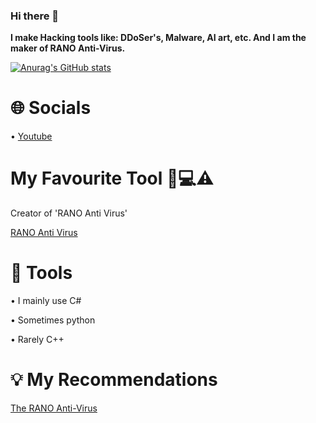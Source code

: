 ### Hi there 👋

**I make Hacking tools like: DDoSer's, Malware, AI art, etc. And I am the maker of RANO Anti-Virus.**

[![Anurag's GitHub stats](https://github-readme-stats.vercel.app/api?username=MavenCoding157)](https://github.com/anuraghazra/github-readme-stats)

# **🌐 Socials**
• [Youtube](https://www.youtube.com/channel/UCkP2YjZfvZIfArYbAUyRLsg)

# **My Favourite Tool 👾💻⚠️**
Creator of 'RANO Anti Virus'

[RANO Anti Virus](https://github.com/MavenCoding157/RANO-Anti-Virus)

# **🔨 Tools**
• I mainly use C#

• Sometimes python

• Rarely C++

# **💡 My Recommendations**

[The RANO Anti-Virus](https://github.com/MavenCoding157/RANO-Anti-Virus)



